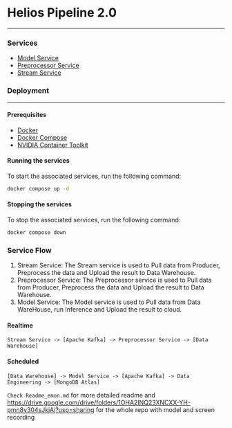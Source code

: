 # Helios Pipeline 2.0

---

### Services

- [Model Service](./model_service/README.md)
- [Preprocessor Service](./preprocessor_service/README.md)
- [Stream Service](./stream-service/README.md)

### Deployment

---
#### Prerequisites
* [Docker](https://docs.docker.com/engine/install/)
* [Docker Compose](https://docs.docker.com/compose/install/linux/)
* [NVIDIA Container Toolkit](https://docs.nvidia.com/datacenter/cloud-native/container-toolkit/latest/install-guide.html)

#### Running the services
To start the associated services, run the following command:
```bash
docker compose up -d
```

#### Stopping the services
To stop the associated services, run the following command:
```bash
docker compose down
```

### Service Flow

1. Stream Service: The Stream service is used to Pull data from Producer, Preprocess the data and Upload the result to Data Warehouse.
2. Preprocessor Service: The Preprocessor service is used to Pull data from Producer, Preprocess the data and Upload the result to Data Warehouse.
3. Model Service: The Model service is used to Pull data from Data WareHouse, run Inference and Upload the result to cloud.

#### Realtime
```
Stream Service -> [Apache Kafka] -> Preprocessor Service -> [Data Warehouse]
```
#### Scheduled
```
[Data Warehouse] -> Model Service -> [Apache Kafka] -> Data Engineering -> [MongoDB Atlas]
```
`Check Readme_emon.md` for more detailed readme and https://drive.google.com/drive/folders/1OHA2INQ23XNCXX-YH-pmn8y304sJkjAj?usp=sharing for the whole repo with model and screen recording
